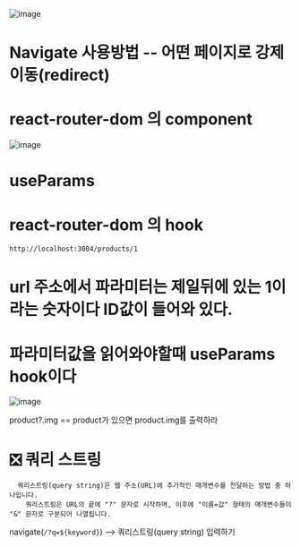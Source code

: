 ![image](https://github.com/yeon2716/react/assets/145514579/99f94157-4510-4d0e-8c8d-4ed4ebb8da06)

# Navigate 사용방법 -- 어떤 페이지로 강제 이동(redirect)
# react-router-dom 의 component

![image](https://github.com/yeon2716/react/assets/145514579/eb3fd128-b3c0-49e5-99a6-815d44e92e14)


# useParams  
# react-router-dom 의 hook

```
http://localhost:3004/products/1
```

# url 주소에서 파라미터는 제일뒤에 있는 1이라는 숫자이다 ID값이 들어와 있다.
# 파라미터값을 읽어와야할때 useParams hook이다


![image](https://github.com/yeon2716/react/assets/145514579/e6e53cbd-78a7-4d53-a3b9-97600476b644)

 product?.img == product가 있으면 product.img를 출력하라


# ❎ 쿼리 스트링
```
  쿼리스트링(query string)은 웹 주소(URL)에 추가적인 매개변수를 전달하는 방법 중 하나입니다.
    쿼리스트링은 URL의 끝에 "?" 문자로 시작하며, 이후에 "이름=값" 형태의 매개변수들이 "&" 문자로 구분되어 나열됩니다.
```

navigate(`/?q=${keyword}`)  --> 쿼리스트링(query string) 입력하기
